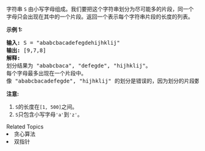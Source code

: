 <p>字符串 <code>S</code> 由小写字母组成。我们要把这个字符串划分为尽可能多的片段，同一个字母只会出现在其中的一个片段。返回一个表示每个字符串片段的长度的列表。</p>

<p><strong>示例 1:</strong></p>

<pre><strong>输入:</strong> S = &quot;ababcbacadefegdehijhklij&quot;
<strong>输出:</strong> [9,7,8]
<strong>解释:</strong>
划分结果为 &quot;ababcbaca&quot;, &quot;defegde&quot;, &quot;hijhklij&quot;。
每个字母最多出现在一个片段中。
像 &quot;ababcbacadefegde&quot;, &quot;hijhklij&quot; 的划分是错误的，因为划分的片段数较少。
</pre>

<p><strong>注意:</strong></p>

<ol>
	<li><code>S</code>的长度在<code>[1, 500]</code>之间。</li>
	<li><code>S</code>只包含小写字母<code>&#39;a&#39;</code>到<code>&#39;z&#39;</code>。</li>
</ol>
<div><div>Related Topics</div><div><li>贪心算法</li><li>双指针</li></div></div>